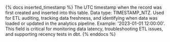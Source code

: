 {% docs inserted_timestamp %}
The UTC timestamp when the record was first created and inserted into this table. Data type: TIMESTAMP_NTZ. Used for ETL auditing, tracking data freshness, and identifying when data was loaded or updated in the analytics pipeline. Example: '2023-01-01 12:00:00'. This field is critical for monitoring data latency, troubleshooting ETL issues, and supporting recency tests in dbt.
{% enddocs %}
